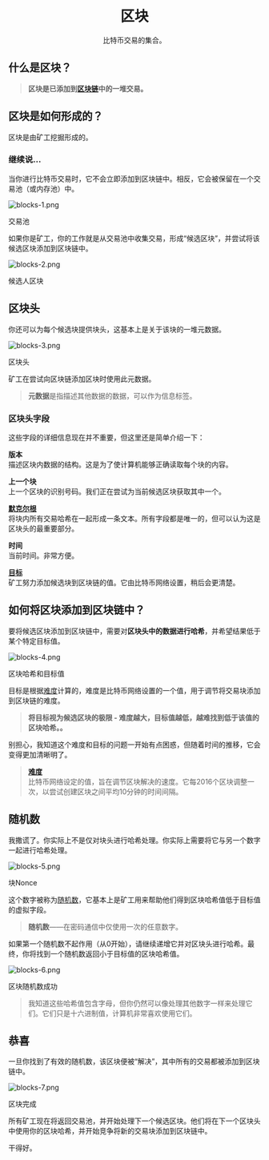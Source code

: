 # <center>区块</center>
<center>比特币交易的集合。</center>

## 什么是区块？
>**区块是已添加到[区块链](../1.Blockchain/Blockchain.md)中的一堆交易。**

## 区块是如何形成的？
区块是由矿工挖掘形成的。

### 继续说…
当你进行比特币交易时，它不会立即添加到区块链中。相反，它会被保留在一个交易池（或内存池）中。

![blocks-1.png](img/block-1%20(1).png)

交易池

如果你是矿工，你的工作就是从交易池中收集交易，形成“候选区块”，并尝试将该候选区块添加到区块链中。

![blocks-2.png](img/block-2%20(1).png)

候选人区块

## 区块头
你还可以为每个候选块提供块头，这基本上是关于该块的一堆元数据。  

![blocks-3.png](img/block-3%20(1).png)  

区块头

矿工在尝试向区块链添加区块时使用此元数据。
>**元数据**是指描述其他数据的数据，可以作为信息标签。

### 区块头字段  
这些字段的详细信息现在并不重要，但这里还是简单介绍一下：

**版本**  
描述区块内数据的结构。这是为了使计算机能够正确读取每个块的内容。

**上一个块**  
上一个区块的识别号码。我们正在尝试为当前候选区块获取其中一个。

[**默克尔根**](../../../../Technical/Block/block-header/merkle-root/merkle-root.md)  
将块内所有交易哈希在一起形成一条文本。所有字段都是唯一的，但可以认为这是区块头的最重要部分。

**时间**  
当前时间。非常方便。

[**目标**](../../../../Technical/Mining/Mining.md)  
矿工努力添加候选块到区块链的值。它由比特币网络设置，稍后会更清楚。

## 如何将区块添加到区块链中？
要将候选区块添加到区块链中，需要对**区块头中的数据进行哈希**，并希望结果低于某个特定目标值。

![blocks-4.png](img/block-4.png)

区块哈希和目标值

目标是根据[难度](../3.Difficulty/Difficulty.md)计算的，难度是比特币网络设置的一个值，用于调节将交易块添加到区块链的难度。

>**将目标视为候选区块的极限 - 难度越大，目标值越低，越难找到低于该值的区块哈希。。**

别担心，我知道这个难度和目标的问题一开始有点困惑，但随着时间的推移，它会变得更加清晰明了。

>[**难度**](../3.Difficulty/Difficulty.md)  
比特币网络设定的值，旨在调节区块解决的速度。它每2016个区块调整一次，以尝试创建区块之间平均10分钟的时间间隔。

## 随机数
我撒谎了。你实际上不是仅对块头进行哈希处理。你实际上需要将它与另一个数字一起进行哈希处理。

![blocks-5.png](img/block-5%20(1).png)

块Nonce

这个数字被称为[随机数](../../../../Technical/Block/block-header/Nonce/Nonce.md)，它基本上是矿工用来帮助他们得到区块哈希值低于目标值的虚拟字段。

>**随机数**——在密码通信中仅使用一次的任意数字。

如果第一个随机数不起作用（从0开始），请继续递增它并对区块头进行哈希。最终，你将找到一个随机数返回小于目标值的区块哈希值。  

![blocks-6.png](img/block-6.png)  

区块随机数成功

>我知道这些哈希值包含字母，但你仍然可以像处理其他数字一样来处理它们。它们只是十六进制值，计算机非常喜欢使用它们。


## 恭喜

一旦你找到了有效的随机数，该区块便被“解决”，其中所有的交易都被添加到区块链中。

![blocks-7.png](img/block-7.png)

区块完成

所有矿工现在将返回交易池，并开始处理下一个候选区块。他们将在下一个区块头中使用你的区块哈希，并开始竞争将新的交易块添加到区块链中。

干得好。